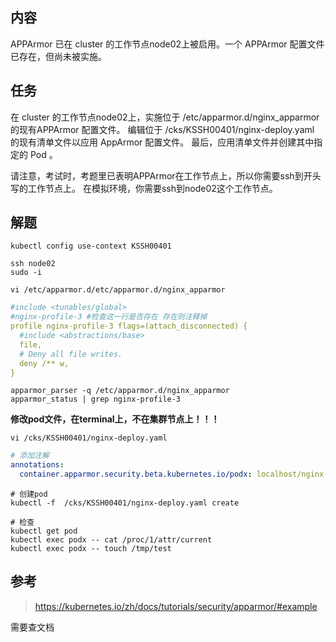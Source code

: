 ## 内容
APPArmor 已在 cluster 的工作节点node02上被启用。一个 APPArmor 配置文件已存在，但尚未被实施。

## 任务
在 cluster 的工作节点node02上，实施位于 /etc/apparmor.d/nginx_apparmor 的现有APPArmor 配置文件。
编辑位于 /cks/KSSH00401/nginx-deploy.yaml 的现有清单文件以应用 AppArmor 配置文件。
最后，应用清单文件并创建其中指定的 Pod 。

请注意，考试时，考题里已表明APPArmor在工作节点上，所以你需要ssh到开头写的工作节点上。
在模拟环境，你需要ssh到node02这个工作节点。

## 解题
```shell
kubectl config use-context KSSH00401

ssh node02
sudo -i

vi /etc/apparmor.d/etc/apparmor.d/nginx_apparmor
```

```yaml
#include <tunables/global>
#nginx-profile-3 #检查这一行是否存在 存在则注释掉
profile nginx-profile-3 flags=(attach_disconnected) {
  #include <abstractions/base>
  file,
  # Deny all file writes.
  deny /** w,
}
```

```shell
apparmor_parser -q /etc/apparmor.d/nginx_apparmor
apparmor_status | grep nginx-profile-3
```

**修改pod文件，在terminal上，不在集群节点上！！！**

```shell
vi /cks/KSSH00401/nginx-deploy.yaml
```

```yaml
# 添加注解
annotations:
  container.apparmor.security.beta.kubernetes.io/podx: localhost/nginx-profile-3
```

```shell
# 创建pod
kubectl -f  /cks/KSSH00401/nginx-deploy.yaml create

# 检查
kubectl get pod
kubectl exec podx -- cat /proc/1/attr/current
kubectl exec podx -- touch /tmp/test
```


## 参考
> https://kubernetes.io/zh/docs/tutorials/security/apparmor/#example

需要查文档

